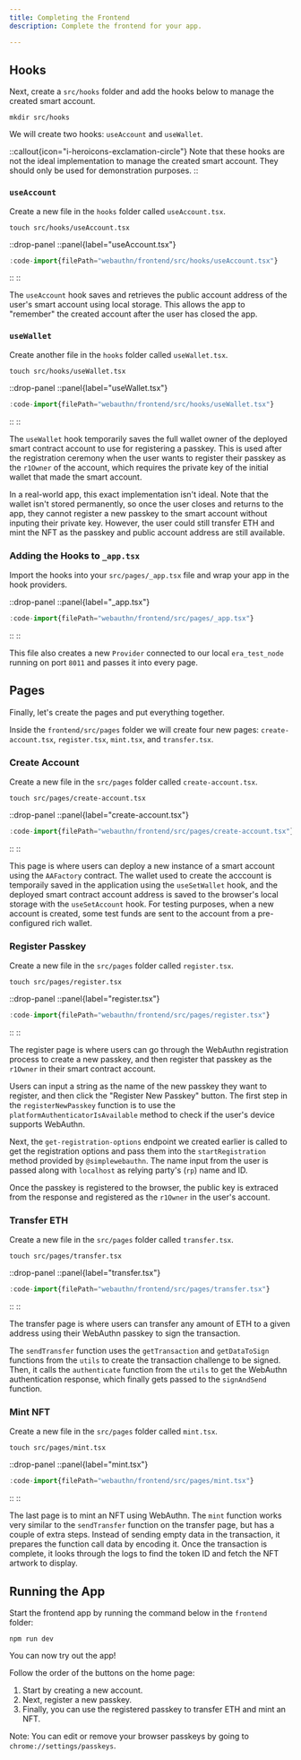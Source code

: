 ```yaml
---
title: Completing the Frontend
description: Complete the frontend for your app.

---
```


## Hooks

Next, create a `src/hooks` folder and add the hooks below to manage the created smart account.

```shell
mkdir src/hooks
```

We will create two hooks: `useAccount` and `useWallet`.

::callout{icon="i-heroicons-exclamation-circle"}
Note that these hooks are not the ideal implementation to manage the created smart account.
They should only be used for demonstration purposes.
::

### `useAccount`

Create a new file in the `hooks` folder called `useAccount.tsx`.

```shell
touch src/hooks/useAccount.tsx
```

::drop-panel
::panel{label="useAccount.tsx"}

```ts [frontend/src/hooks/useAccount.tsx]
:code-import{filePath="webauthn/frontend/src/hooks/useAccount.tsx"}
```

::
::

The `useAccount` hook saves and retrieves the public account address of the user's smart account using local storage.
This allows the app to "remember" the created account after the user has closed the app.

### `useWallet`

Create another file in the `hooks` folder called `useWallet.tsx`.

```shell
touch src/hooks/useWallet.tsx
```

::drop-panel
::panel{label="useWallet.tsx"}

```ts [frontend/src/hooks/useWallet.tsx]
:code-import{filePath="webauthn/frontend/src/hooks/useWallet.tsx"}
```

::
::

The `useWallet` hook temporarily saves the full wallet owner of the deployed smart contract account to use for registering a passkey.
This is used after the registration ceremony when the user wants to register their passkey as the `r1Owner` of the account,
which requires the private key of the initial wallet that made the smart account.

In a real-world app, this exact implementation isn't ideal.
Note that the wallet isn't stored permanently, so once the user closes and returns to the app,
they cannot register a new passkey to the smart account without inputing their private key.
However, the user could still transfer ETH and mint the NFT as the passkey and public account address are still available.

### Adding the Hooks to `_app.tsx`

Import the hooks into your `src/pages/_app.tsx` file and wrap your app in the hook providers.

::drop-panel
::panel{label="_app.tsx"}

```ts [frontend/src/pages/_app.tsx]
:code-import{filePath="webauthn/frontend/src/pages/_app.tsx"}
```

::
::

This file also creates a new `Provider` connected to our local `era_test_node` running on port `8011` and passes it into every page.

## Pages

Finally, let's create the pages and put everything together.

Inside the `frontend/src/pages` folder we will create four new pages: `create-account.tsx`, `register.tsx`, `mint.tsx`, and `transfer.tsx`.

### Create Account

Create a new file in the `src/pages` folder called `create-account.tsx`.

```shell
touch src/pages/create-account.tsx
```

::drop-panel
::panel{label="create-account.tsx"}

```ts [frontend/src/pages/create-account.tsx]
:code-import{filePath="webauthn/frontend/src/pages/create-account.tsx"}
```

::
::

This page is where users can deploy a new instance of a smart account using the `AAFactory` contract.
The wallet used to create the acccount is temporaily saved in the application using the `useSetWallet` hook,
and the deployed smart contract account address is saved to the browser's local storage with the `useSetAccount` hook.
For testing purposes, when a new account is created, some test funds are sent to the account from a pre-configured rich wallet.

### Register Passkey

Create a new file in the `src/pages` folder called `register.tsx`.

```shell
touch src/pages/register.tsx
```

::drop-panel
::panel{label="register.tsx"}

```ts [frontend/src/pages/register.tsx]
:code-import{filePath="webauthn/frontend/src/pages/register.tsx"}
```

::
::

The register page is where users can go through the WebAuthn registration process to create a new passkey,
and then register that passkey as the `r1Owner` in their smart contract account.

Users can input a string as the name of the new passkey they want to register, and then click the "Register New Passkey" button.
The first step in the `registerNewPasskey` function is to use the `platformAuthenticatorIsAvailable` method to check if the user's device supports WebAuthn.

Next, the `get-registration-options` endpoint we created earlier is called to get the registration options
and pass them into the `startRegistration` method provided by `@simplewebauthn`.
The name input from the user is passed along with `localhost` as relying party's (`rp`) name and ID.

Once the passkey is registered to the browser, the public key is extraced from the response and registered as the `r1Owner` in the user's account.

### Transfer ETH

Create a new file in the `src/pages` folder called `transfer.tsx`.

```shell
touch src/pages/transfer.tsx
```

::drop-panel
::panel{label="transfer.tsx"}

```ts [frontend/src/pages/transfer.tsx]
:code-import{filePath="webauthn/frontend/src/pages/transfer.tsx"}
```

::
::

The transfer page is where users can transfer any amount of ETH to a given address
using their WebAuthn passkey to sign the transaction.

The `sendTransfer` function uses the `getTransaction` and `getDataToSign` functions from the `utils`
to create the transaction challenge to be signed.
Then, it calls the `authenticate` function from the `utils` to get the WebAuthn authentication response,
which finally gets passed to the `signAndSend` function.

### Mint NFT

Create a new file in the `src/pages` folder called `mint.tsx`.

```shell
touch src/pages/mint.tsx
```

::drop-panel
::panel{label="mint.tsx"}

```ts [frontend/src/pages/mint.tsx]
:code-import{filePath="webauthn/frontend/src/pages/mint.tsx"}
```

::
::

The last page is to mint an NFT using WebAuthn.
The `mint` function works very similar to the `sendTransfer` function on the transfer page,
but has a couple of extra steps.
Instead of sending empty data in the transaction, it prepares the function call data by encoding it.
Once the transaction is complete, it looks through the logs to find the token ID and fetch the NFT artwork to display.

## Running the App

Start the frontend app by running the command below in the `frontend` folder:

```shell
npm run dev
```

You can now try out the app!

Follow the order of the buttons on the home page:

1. Start by creating a new account.
1. Next, register a new passkey.
1. Finally, you can use the registered passkey to transfer ETH and mint an NFT.

Note: You can edit or remove your browser passkeys by going to `chrome://settings/passkeys`.
